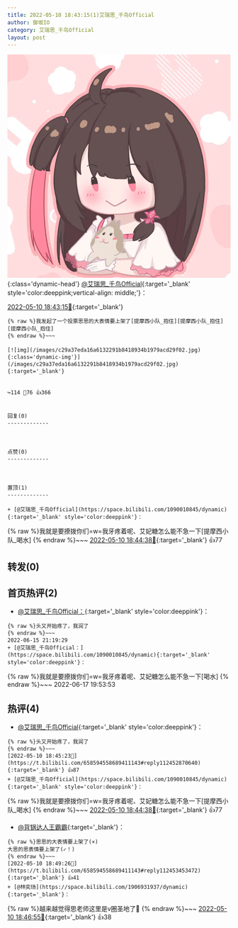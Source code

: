 ```yaml
---
title: 2022-05-10 18:43:15(1)艾瑞思_千鸟Official
author: 御坂IO
category: 艾瑞思_千鸟Official
layout: post
---
```


![img](/images/7e08840c56f251de28bdf766b647bd5fe9a5d50a.jpg){:class='dynamic-head'}
[@艾瑞思_千鸟Official](https://space.bilibili.com/1090010845/dynamic){:target='_blank' style='color:deeppink;vertical-align: middle;'}：

[2022-05-10 18:43:15🔗](https://t.bilibili.com/658594558689411143){:target='_blank'}

~~~
{% raw %}我发起了一个投票​思思的大表情要上架了[提摩西小队_抱住][提摩西小队_抱住][提摩西小队_抱住]
{% endraw %}~~~

[![img](/images/c29a37eda16a6132291b8418934b1979acd29f02.jpg){:class='dynamic-img'}](/images/c29a37eda16a6132291b8418934b1979acd29f02.jpg){:target='_blank'}


↪️114 💬76 👍366


回复(0)
-------------



点赞(0)
-------------



置顶(1)
-------------

+ [@艾瑞思_千鸟Official](https://space.bilibili.com/1090010845/dynamic){:target='_blank' style='color:deeppink'}：
~~~
{% raw %}我就是要撩拨你们=w=我牙疼着呢、艾妃糖怎么能不急一下[提摩西小队_喝水]
{% endraw %}~~~
[2022-05-10 18:44:38🔗](https://t.bilibili.com/658594558689411143#reply112452835888){:target='_blank'} 👍77


转发(0)
-------------



首页热评(2)
-------------

+ [@艾瑞思_千鸟Official：](https://space.bilibili.com/1090010845/dynamic){:target='_blank' style='color:deeppink'}：
~~~
{% raw %}头又开始疼了，我润了
{% endraw %}~~~
2022-06-15 21:19:29
+ [@艾瑞思_千鸟Official：](https://space.bilibili.com/1090010845/dynamic){:target='_blank' style='color:deeppink'}：
~~~
{% raw %}我就是要撩拨你们=w=我牙疼着呢、艾妃糖怎么能不急一下[喝水]
{% endraw %}~~~
2022-06-17 19:53:53


热评(4)
-------------

+ [@艾瑞思_千鸟Official](https://space.bilibili.com/1090010845/dynamic){:target='_blank' style='color:deeppink'}：
~~~
{% raw %}头又开始疼了，我润了
{% endraw %}~~~
[2022-05-10 18:45:23🔗](https://t.bilibili.com/658594558689411143#reply112452870640){:target='_blank'} 👍87
+ [@艾瑞思_千鸟Official](https://space.bilibili.com/1090010845/dynamic){:target='_blank' style='color:deeppink'}：
~~~
{% raw %}我就是要撩拨你们=w=我牙疼着呢、艾妃糖怎么能不急一下[提摩西小队_喝水]
{% endraw %}~~~
[2022-05-10 18:44:38🔗](https://t.bilibili.com/658594558689411143#reply112452835888){:target='_blank'} 👍77
+ [@背锅达人王霸霸](https://space.bilibili.com/4424422/dynamic){:target='_blank'}：
~~~
{% raw %}思思的大表情要上架了(×)
大思的思表情要上架了(✓！)
{% endraw %}~~~
[2022-05-10 18:49:26🔗](https://t.bilibili.com/658594558689411143#reply112453453472){:target='_blank'} 👍41
+ [@林奕玚](https://space.bilibili.com/1906931937/dynamic){:target='_blank'}：
~~~
{% raw %}越来越觉得思老师这里是v圈圣地了🙏
{% endraw %}~~~
[2022-05-10 18:46:55🔗](https://t.bilibili.com/658594558689411143#reply112453095984){:target='_blank'} 👍38


